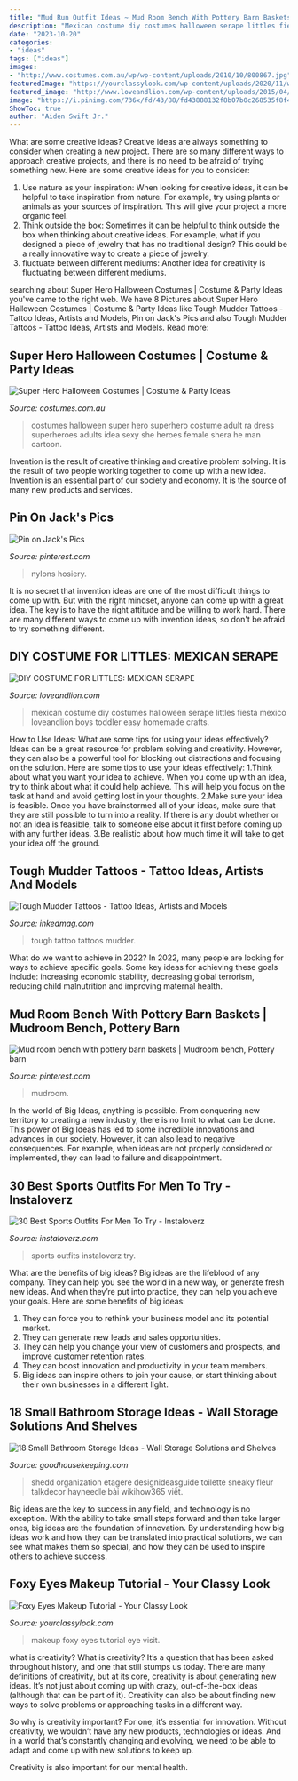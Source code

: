 ```yaml
---
title: "Mud Run Outfit Ideas ~ Mud Room Bench With Pottery Barn Baskets"
description: "Mexican costume diy costumes halloween serape littles fiesta mexico loveandlion boys toddler easy homemade crafts"
date: "2023-10-20"
categories:
- "ideas"
tags: ["ideas"]
images:
- "http://www.costumes.com.au/wp/wp-content/uploads/2010/10/800867.jpg"
featuredImage: "https://yourclassylook.com/wp-content/uploads/2020/11/weheartit-1.jpg"
featured_image: "http://www.loveandlion.com/wp-content/uploads/2015/04/IMG_6948-7.jpg"
image: "https://i.pinimg.com/736x/fd/43/88/fd43888132f8b07b0c268535f8f47c3e--mud-rooms-pottery-barn.jpg"
ShowToc: true
author: "Aiden Swift Jr."
---
```



What are some creative ideas?
Creative ideas are always something to consider when creating a new project. There are so many different ways to approach creative projects, and there is no need to be afraid of trying something new. Here are some creative ideas for you to consider: 
1. Use nature as your inspiration: When looking for creative ideas, it can be helpful to take inspiration from nature. For example, try using plants or animals as your sources of inspiration. This will give your project a more organic feel. 
2. Think outside the box: Sometimes it can be helpful to think outside the box when thinking about creative ideas. For example, what if you designed a piece of jewelry that has no traditional design? This could be a really innovative way to create a piece of jewelry. 
3. fluctuate between different mediums: Another idea for creativity is fluctuating between different mediums.

	

		
searching about Super Hero Halloween Costumes | Costume &amp; Party Ideas you've came to the right web. We have 8 Pictures about Super Hero Halloween Costumes | Costume &amp; Party Ideas like Tough Mudder Tattoos - Tattoo Ideas, Artists and Models, Pin on Jack&#039;s Pics and also Tough Mudder Tattoos - Tattoo Ideas, Artists and Models. Read more:
		
    
## Super Hero Halloween Costumes | Costume &amp; Party Ideas

<img loading=lazy src="http://www.costumes.com.au/wp/wp-content/uploads/2010/10/800867.jpg" onerror="this.onerror=null;this.src='https://tse2.mm.bing.net/th?id=OIP.JsD6QAnvTXCtep11wqQ-KwHaNy&amp;pid=15.1';" alt="Super Hero Halloween Costumes | Costume &amp; Party Ideas">

_Source: costumes.com.au_

>costumes halloween super hero superhero costume adult ra dress superheroes adults idea sexy she heroes female shera he man cartoon. 

	

Invention is the result of creative thinking and creative problem solving. It is the result of two people working together to come up with a new idea. Invention is an essential part of our society and economy. It is the source of many new products and services.

    
## Pin On Jack&#039;s Pics

<img loading=lazy src="https://i.pinimg.com/736x/1e/b7/0a/1eb70a483712f5cbd1e50bd044b87bde.jpg" onerror="this.onerror=null;this.src='https://tse1.mm.bing.net/th?id=OIP.Pfy6O2f3vY3GdZbr3D5_0gHaJ4&amp;pid=15.1';" alt="Pin on Jack&#039;s Pics">

_Source: pinterest.com_

>nylons hosiery. 

	

It is no secret that invention ideas are one of the most difficult things to come up with. But with the right mindset, anyone can come up with a great idea. The key is to have the right attitude and be willing to work hard. There are many different ways to come up with invention ideas, so don't be afraid to try something different.

    
## DIY COSTUME FOR LITTLES: MEXICAN SERAPE

<img loading=lazy src="http://www.loveandlion.com/wp-content/uploads/2015/04/IMG_6948-7.jpg" onerror="this.onerror=null;this.src='https://tse4.mm.bing.net/th?id=OIP.njnpCNOcLyAGjF1thOcElQHaLH&amp;pid=15.1';" alt="DIY COSTUME FOR LITTLES: MEXICAN SERAPE">

_Source: loveandlion.com_

>mexican costume diy costumes halloween serape littles fiesta mexico loveandlion boys toddler easy homemade crafts. 

	

How to Use Ideas: What are some tips for using your ideas effectively?
Ideas can be a great resource for problem solving and creativity. However, they can also be a powerful tool for blocking out distractions and focusing on the solution. Here are some tips to use your ideas effectively:
1.Think about what you want your idea to achieve. When you come up with an idea, try to think about what it could help achieve. This will help you focus on the task at hand and avoid getting lost in your thoughts.
2.Make sure your idea is feasible. Once you have brainstormed all of your ideas, make sure that they are still possible to turn into a reality. If there is any doubt whether or not an idea is feasible, talk to someone else about it first before coming up with any further ideas.
3.Be realistic about how much time it will take to get your idea off the ground.

    
## Tough Mudder Tattoos - Tattoo Ideas, Artists And Models

<img loading=lazy src="https://www.inkedmag.com/.image/t_share/MTU5MDMyNzc4NTMxNDgxMjM3/cdm4vuuwoaedvt8.jpg" onerror="this.onerror=null;this.src='https://tse1.mm.bing.net/th?id=OIP.ftUyn5D3KBdjSKpYSg_pYwHaHF&amp;pid=15.1';" alt="Tough Mudder Tattoos - Tattoo Ideas, Artists and Models">

_Source: inkedmag.com_

>tough tattoo tattoos mudder. 

	

What do we want to achieve in 2022?
In 2022, many people are looking for ways to achieve specific goals. Some key ideas for achieving these goals include: increasing economic stability, decreasing global terrorism, reducing child malnutrition and improving maternal health.

    
## Mud Room Bench With Pottery Barn Baskets | Mudroom Bench, Pottery Barn

<img loading=lazy src="https://i.pinimg.com/736x/fd/43/88/fd43888132f8b07b0c268535f8f47c3e--mud-rooms-pottery-barn.jpg" onerror="this.onerror=null;this.src='https://tse1.mm.bing.net/th?id=OIP.sByGvrhswkvCldkInY-6mAHaJ3&amp;pid=15.1';" alt="Mud room bench with pottery barn baskets | Mudroom bench, Pottery barn">

_Source: pinterest.com_

>mudroom. 

	

In the world of Big Ideas, anything is possible. From conquering new territory to creating a new industry, there is no limit to what can be done. This power of Big Ideas has led to some incredible innovations and advances in our society. However, it can also lead to negative consequences. For example, when ideas are not properly considered or implemented, they can lead to failure and disappointment.

    
## 30 Best Sports Outfits For Men To Try - Instaloverz

<img loading=lazy src="http://www.instaloverz.com/wp-content/uploads/2017/04/2.-Sports-Outfits-For-Men.jpg" onerror="this.onerror=null;this.src='https://tse4.mm.bing.net/th?id=OIP.j2LWYpytVGnRldqYDiH6KwHaHa&amp;pid=15.1';" alt="30 Best Sports Outfits For Men To Try - Instaloverz">

_Source: instaloverz.com_

>sports outfits instaloverz try. 

	

What are the benefits of big ideas?
Big ideas are the lifeblood of any company. They can help you see the world in a new way, or generate fresh new ideas. And when they’re put into practice, they can help you achieve your goals. Here are some benefits of big ideas: 
1. They can force you to rethink your business model and its potential market.
2. They can generate new leads and sales opportunities.
3. They can help you change your view of customers and prospects, and improve customer retention rates. 
4. They can boost innovation and productivity in your team members. 
5. Big ideas can inspire others to join your cause, or start thinking about their own businesses in a different light. 

    
## 18 Small Bathroom Storage Ideas - Wall Storage Solutions And Shelves

<img loading=lazy src="https://hips.hearstapps.com/vader-prod.s3.amazonaws.com/1536260274-over-toilet-small-bathroom-storage-1536260255.jpg?crop=0.836xw:1.00xh;0.0260xw,0&amp;resize=480:*" onerror="this.onerror=null;this.src='https://tse1.mm.bing.net/th?id=OIP.qkXSde_ouYqN9xaWpJ6E1gHaLG&amp;pid=15.1';" alt="18 Small Bathroom Storage Ideas - Wall Storage Solutions and Shelves">

_Source: goodhousekeeping.com_

>shedd organization etagere designideasguide toilette sneaky fleur talkdecor hayneedle bài wikihow365 viết. 

	

Big ideas are the key to success in any field, and technology is no exception. With the ability to take small steps forward and then take larger ones, big ideas are the foundation of innovation. By understanding how big ideas work and how they can be translated into practical solutions, we can see what makes them so special, and how they can be used to inspire others to achieve success.

    
## Foxy Eyes Makeup Tutorial - Your Classy Look

<img loading=lazy src="https://yourclassylook.com/wp-content/uploads/2020/11/weheartit-1.jpg" onerror="this.onerror=null;this.src='https://tse1.mm.bing.net/th?id=OIP.nEqPZth09JXxhwnbkMiZiwHaHa&amp;pid=15.1';" alt="Foxy Eyes Makeup Tutorial - Your Classy Look">

_Source: yourclassylook.com_

>makeup foxy eyes tutorial eye visit. 

	

what is creativity?
What is creativity? It’s a question that has been asked throughout history, and one that still stumps us today. There are many definitions of creativity, but at its core, creativity is about generating new ideas.
It’s not just about coming up with crazy, out-of-the-box ideas (although that can be part of it). Creativity can also be about finding new ways to solve problems or approaching tasks in a different way.

So why is creativity important? For one, it’s essential for innovation. Without creativity, we wouldn’t have any new products, technologies or ideas. And in a world that’s constantly changing and evolving, we need to be able to adapt and come up with new solutions to keep up.

Creativity is also important for our mental health.

